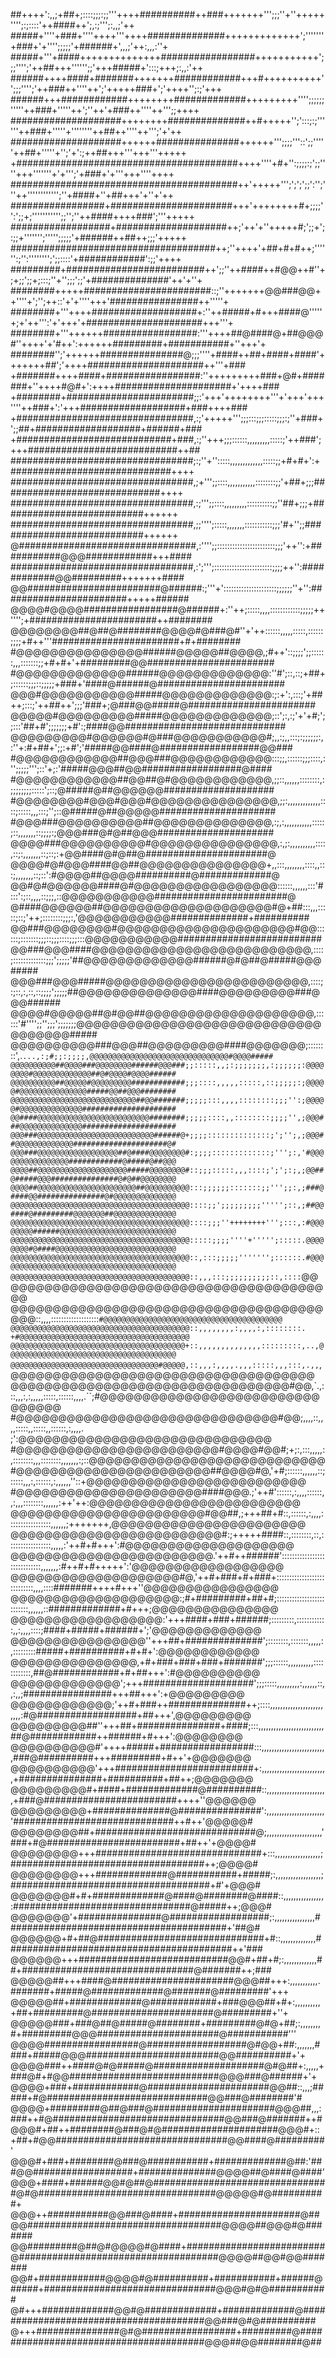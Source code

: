 ##++++':,,;+##+;::::;;;:;;'''++++##########++###+++++++''';;;''+''+++++'''';:;::::'++####++';,:;''';:,,;'++
#####+''''+###+''''++++'''++++##############+++++++++++++';'''''''+###+'+'''';;;;;'+######+',,,;'++:,,,:''+
#####+'''+####++++++++++++++#################+++++++++++';;;'''';'++##+++'''''';;'+++#####+':::;+++;:,,:'++
######++++####+#######+++++++############+++#++++++++++'';;;'''';'++###++''''++';'+++++###+';'++++'';:;'+++
######+++############++++++++#############+++++++++'''';;;;;;'''''++###+'''''++';''++'+###++''''++''';;++++
####################++++++++##############++#+++++'';':::;:;''''''++###+'''''+''''''''++##++''''++''';'+'++
####################++++++###############++++++''';;;;'''::';;'''''++##+'''''+'';'+':;++##+++'''+++'''+++++
+########################################++++''''+#+'':;;;;:;';;''''+++'''''''+'+''';'+###+'+'''+++''''++++
#########################################++'+++++''';';';';;':'';'''++'''''''''''';''+####+''+##+++'+''+'++
#################+######################+++'++++++++#+;;;;'':';;+;''''''''''';;'';''++####++++###';'''+++++
##################+####################++;'++'+''+++++#;';;+';:;;+''''''';''''';;;;;'+######++##++;;;'+++++
#####################################++;''++++'+##+#+#++;'''''':;'':'''''''';';;::::'+############':;;'++++
#########+#########################++';;''++####++#@@++#''+;+;;';;+;:::;''+'';;;';;'+##############'++'+''+
########+++++#######################::;''+++++++@@###@@++''''+';'';++::'+'+''''+++'################++'''''+
########+'''++++###################+:''++#####+#+++####@'''''+;+'++''':'+'+++'+#####################+++'''+
########+'''++++++#################:'''++++##@####@+##@@@#''++++'+'#++':++++++#########+###########+''+++'+
########'';'++++++###############@;;;''''+####++##+####+####'+++++++##';'++++#####################++'''+###
+#######++++####+#################:''+++++++++###+@#+#######+''++++#@#+':++++#####################+'++++###
+########+#######################;;:'+++'++++++++'''+'+++'+++''''++###+':'+++###################+###++++###
+################################,:;'+++++''';;;:::;;;:::::;;;:;''+###+';;##+###################+######+###
+############################+###,:;''+++;;;::::::,,,,,,,,,:::::;'++###';+++###########################++##
#################################;:;''+'':::::,,,,,,,,,,,,,:::::;;+#+#+':+#############################++++
#################################,;+''';;::::,,,,,,,,,,,::::::::;;'+##+;;;#############################++++
#################################,:;''';;::::,,,,,,,,,::::::::::;;''##+;;;+##########################++++++
#################################,;;'''';:::::,,,,,,,:::::::::::;;;'#+'';;###########################++++++
@################################,:'''';;:::::::::::::::::::::::;;;'++'':+###########@@@############+++####
#################################,:';''';:::::::::::::::::::::::;;;;++'':############@@#########+++++++####
@@########################@######:;'''+':::::::::::::::::::::;;;;;;''+'':#######################+++++######
@@@@#@@@@#################@######+:''++;:::::,,,,::::::::::::;;;;;++'''';+#######################++########
@@@@@@@@##@##@########@@@@#@###@#''+'++::::::,,,,,:::::,::::::;;;;+#++'''#######################+#+########
#@@@@@@@@@@@@@@@######@@@@@##@@@@,;#++'::;;;;';;::::::,,,:::::::;;+#+#+'+#########@@#######################
#@@@@@@@@@@@@@######@@@@@@@@@@@@@:''#';::,::;+##+;::::::;;;::;;;;;+###+'####@######@#######################
@@@#@@@@@@@@@@@#####@@@@@@@@@@@@@:;:+':,:::;'+##++;:::;'++##++';;;'###+;@###@@#####@#######################
@@@@@#@@@@@@@@@#####@@@@@@@@@@@@@;::';:,:;'+'+#;';;:::'##+#';;;;;;;+#':;####@@#############################
@@@@@@@@@#@@@@@@#@###@@@@@@@@@@@#;,,:;,,:::;:;;;;;;:,:''+:#+##+';;:+#';'#####@@####@##################@@###
#@@@@@@@@@@@@##@@@###@@@@@@@@@@@@:::;;,::::::;;;::::,:'';;;;;''';::'+;:'#####@@@##@@##################@####
#@@@@@@@@@@@@##@@##@#@@@@@@@@@@@@,;;::,,,,,,::::::::,:;;;;;;;;:::::';::;@#####@##@@@@@@####################
#@@@@@@@@#@@@#@@@#@@@@@@@@@@@@@@@,;;:,,,,,,,,,,,,,::::;:::::,,,:::;'';::@#####@##@@@@@#####################
#@@@###@@@@@@@@@@##@@@@@@@@@@@@@@,:;,:,,,,,,,,,,,:::::;::,,,,,,,::;;;;:;@@@###@#@##@@@#####################
@@@@###@@@@@@@@@@#@@@@@@@@@@@@@@@,:,;:,,,,,,,,,,::::,::;:,,,,,,,::;::;:+@@####@#@##@######################@
@@@@#@#@@@####@@##@@@@@@@@@@@@@@@+,,:::,,,,,,,,::::,,:::;,,,,,,,::;::':#@@@@##@@@@##########@#############@
@@#@#@@@@@@####@#@@@@@@@@@@@@@@@@@::::::,,,,,,:::'#:::':;::,,,,::;;;,::@@@@@@@@@@@########################@
@####@@@@@@##@@@@@@@@@@@@@@@@@@@@#@+##:::,,,:::::;::;'++;::::::::;;;:,'@@@@@@@@@@@##############+##########
@@###@@@@@@@@#@@@@@@@@@@@@@@@@@@@@@#@@::::::;:::::::;;;::;;;::::;;;:::@@@@@@@@@@@##########################
@@###@@@####@@@@@@@@@@@@@@@@@@@@@@@@@@,::::;:::::::::::::;;;';;;;;'##@@@@@@@@@@@@@######@#@##@#####@@@#####
@@@###@@@#####@@@@@@@@@@@@@@@@@@@@@@@@,::::;:;::,:,::,::;;;;';;;;;##@@@@@@@@@@@@@@####@@@@@@@@@###@@@######
@@@@#@@@@@##@#@@##@@@@@@@@@@@@@@@@@@@@,::::::'#'''';;'';;;';;;;;;;@@@@@@@@@@@@@@@@@@@@@@@@@@@@@@@@@@@@#####
@@@@@@@@@@###@@@##@@@@@@@@@####@@@@@@@;::::::::',.`...,:;#;;:;;;;,@@@@@@@@@@@@@@@@@@@@@@@@@@@@@@@#@@@@#####
@@@@@@@@@@##@@@@###@@@@@@@@######@@@###;;:::::,,;:;;;;;;;,:;;;;;;:@@@@@@@@#@@@@@@@@@@@@@##@#@@@@#@@@@######
@@@@@@@@@@##@@@@@#@@@@@@@@@############;;;::::,,,,,:::::,::;;;;;:;@@@@@#@@@@@@@@@@@@@@@#####@@##@@@########
@@@@@@@@@@@@@@@@@@@@@@@@@@@@##@@#######;;;;;:::,,,,::::::::;;;'':;@@@@@#@@@@@@@@@@@@@@#####################
@@####@@@@@@@@@@@@@@@@@@@@@@@@@########;;;;;::::,,::::::::;;;;'',;@@@###@@@@@@@@@@@@@@#####################
@@@###@@@@@@@@@@@@@@@@@@@@@@@@@@######@+;;;;::::::::::::::;';'';,;@@@##@@@@@@@@@@@@@#####################@#
@@@###@@@@@@@@@@@@@@@@@@##@####@@@@@@@@#:;;;;:::::::::::::;''';:,'#@@@@@@@@@@@@@@@@############@#####@##@@@
@@@@##@@@@@@@@@@@@@@@@@@@@#####@@@@@@@@#::;;;:::::,,,::::;';';:;,;@@##@#####@@@###############@#@##@@@@@@@@
@@@@##@@@@@@@@@@@@@@@@@@@@@@##@@@@@@@@@@:::;;;;;;:::::::;;''';;:,;###@####@@###############@#@@@@@@@@@@@@@@
@@@@@@@@@@@@@@@@@@@@@@@@@@@@@@@@@@@@@@@@::::;;';;;;;;;;;''''';::,;##@@####@#########@@@@@@@##@@@@@@@@@@@@@@
@@@@@@@@@@@@@@@@@@@@@@@@@@@@@@@@@@@@@@@@::::;;;''++++++++''';:::,:#@@@@@@@@######@@@@@@@@@@@@@@@@@@@@@@@@@@
@@@@@@@@@@@@@@@@@@@@@@@@@@@@@@@@@@@@@@@@:::::;;;;''''+''''';:::::.@@@@@@@@#@####@@@@@@@@@@@@@@@@@@@@@@@@@@@
@@@@@@@@@@@@@@@@@@@@@@@@@@@@@@@@@@@@@@@@::,:::;;;;;''''''';::::::.#@@@@@@@@@@@@@@@@@@@@@@@@@@@@@@@@@@@@@@@@
@@@@@@@@@@@@@@@@@@@@@@@@@@@@@@@@@@@@@@@@::,,,:::;;;;;;;;;;::,::::`@@@@@@@@@@@@@@@@@@@@@@@@@@@@@@@@@@@@@@@@@
@@@@@@@@@@@@@@@@@@@@@@@@@@@@@@@@@@@@@@@@::,,,,:::::::::::::::::::`#@@@@@@@@@@@@@@@@@@@@@@@@@@@@@@@@@@@@@@@@
@@@@@@@@@@@@@@@@@@@@@@@@@@@@@@@@@@@@@@@@::,,,,,,,,:,,,,:,::::::::. +#@@@@@@@@@@@@@@@@@@@@@@@@@@@@@@@@@@@@@@
@@@@@@@@@@@@@@@@@@@@@@@@@@@@@@@@@@@@@@@+::,,,,,,,,,,,,,,:::::::::,..,@@@@@@@@@@@@@@@@@@@@@@@@@@@@@@@@@@@@@@
@@@@@@@@@@@@@@@@@@@@@@@@@@@@@@@@@#@@@@@,::,,,:,,,,.,,,:::::,,,:::,.,,`,@@@@@@@@@@@@@@@@@@@@@@@@@@@@@@@@@@@@
@@@@@@@@@@@@@@@@@@@@@@@@@@@@@@@@@#@@,`.,:::,,,:,:,,,,,:::::,::::::,,,,.``;#@@@@@@@@@@@@@@@@@@@@@@@@@@@@@@@@
#@@@@@@@@@@@@@@@@@@@@@@@@@@@@@@@#@@;,,,,::,,,,:::::,,:::::,,::::::,:,,,,. ;':@@@@@@@@@@@@@@@@@@@@@@@@@@@@@@
#@@@@@@@@@@@@@@@@@@@@@@@@#@@@@#@@#;+;:,:::,,,,,:,::::::::,,,::::::::,,,,,,,:;::@@@@@@@@@@@@@@@@@@@@@@@@@@@@
#@@@@@@@@@@@@@@@@@@@@@@@##@@@@#@,'+#;::::::,,,,,,::;:::::,,,:,::::::,:,,,,,,''::+@@@@@@@@@@@@@@@@@@@@@@@@@@
#@@@@@@@@@@@@@@@@@@@@@@####@@@.;'++#'::::::,:,,,,::::::,,:,,,::::::::,,,,,,:++'++:@@@@@@@@@@@@@@@@@@@@@@@@@
@@@@@@@@@@@@@@@@@@@@@@@#@@##,;+++##+#::,::::::,:,,,,:::::::::::::::::,,,,,,;+++++++,@@@@@@@@@@@@@@@@@@@@@@@
@@@@@@@@@@@@@@@@@@@@@@@@@#:;+++++####::,::::::::,::,:::::::::::::::::,,,,,:'++#+#+++':#@@@@@@@@@@@@@@@@@@@@
@@@@@@@@@@@@@@@@@@@@@@@@.'++#++######':::::::::::::::::::::::::::::,,,,,,,:#++#+#+++++':'@@@@@@@@@@@@@@@@@@
@@@@@@@@@@@@@@@@@@@@#@,'++#+###+#+###+::::::::::::::::::::::::::::,,,,::::#######++++#+++''@@@@@@@@@@@@@@@@
@@@@@@@@@@@@@@@@@@@@:;#+#########+##+#;::::::::::::::::::::::::::,,,,,,::#############+#+++;@@@@@@@@@@@@@@@
@@@@@@@@@@@@@@@@@@:'+++####+###+######;:::::::::,::::::::::::,,:,,,,::::;####+#####+######+';'@@@@@@@@@@@@@
@@@@@@@@@@@@@@@@''+++##+##############';::::::::,:::::::,,,,,:,:::::::::#####+##########+#+#+':@@@@@@@@@@@@
@@@@@@@@@@@@@@@,+#+###+###+###+#######';;;::::::,,,,,,,,,,::::::::::::,##@############+#+##+++':#@@@@@@@@@@
@@@@@@@@@@@@@';+++####################';;;:::::,,,,,,,,,:,,,,,,::,,:,,;################+++##+++':+@@@@@@@@@
@@@@@@@@@@@@;'++#+###++##############++;::::,,,,,,,,,,,,,,,,,,,,,,,,,:#@##################+##+++',@@@@@@@@@
@@@@@@@@@##''+++##+###############+####;:::,,,,,,,,,,,,,,,,,,,,,,,,,,##@############++######+#+++':@@@@@@@@
@@@@@@@@@@#'++++#####+#################:::,,,,,,,,,,,,,,,,,,,,,,,,,,###@##########+++#########+#++'+@@@@@@@
@@@@@@@@@@'+++#########################+:,,,,,,,,,,,,,,,,,,,,,,,,,,+###############+##########+##++;@@@@@@@
@@@@@@@@@#+####+#############@##########::,,,,,,,,,,,,,,,,,,,,,,,,+###@########################++++''@@@@@@
@@@@@@@@@+##############@###############':,,,,,,,,,,,,,,,,,,,,,,,'#############################++#++'@@@@@#
@@@@@@@@##+#############################@;,,,,,,,,,,,,,,,,,,,,,,'###+#@########################+##++'+@@@@#
@@@@@@@@+++##############################+:::,,,,,,,,,,,,,,,,,,;###################################++;@@@@#
@@@@@@@@+++#############@###########+#####;:,,,,,,,,,,,,,,,,,,;####################################+#'+@@@#
@@@@@@@#+#+#############@####@########@####::,,,,,,,,,,,,,,,,:################################@#####++;@@@#
@@@@@@@'+###############@##################;:,,,,,,,,,,,,,,,,########################################+'##@#
@@@@@@+#+##@##############################+#::,,,,,,,,,,,,,,#########################################++'###
@@@@@@+++###########################@@#+##+#;:,,,,,,,,,,,,,##+###############################@#######++;###
@@@@@##+++####@######################@@@##+++:,,,,,,,,,,,.#######+#####@#############@#######@#########'+++
@@@@@##+#############@############+###@@@##+#+:,,,,,,,,,,+##+#########@######################@#########+''+
@@@@@###+###@##@#####@########+#########@#@+##;:,,,,,,,,#+#########@@@######################@###########'''
@@@@#################@##################@#@@+##:,,,,,,,####+#####@@@########################@@##########+'+
@@@@###++####@#@#####@####################@#@##+:,,,,,+###@#+#@@###########################@@@###@######+'+
@@@@+###+############@######################@@##::,,,;#####+#@#############################@@###@########'#
@@@@+#########@##@###@######################@@@##,,,:###++#@###############################@@###@#######++#
@@@#+##++########@###@#@#####################@@@#+::+##+#@@###############################@@####@#########'
@@@#+###+########@###@###########+#############@##:'###@@##################+##############@@@@##@####@####'
@@@+####+######@@#@##@################################@#@################################@@@@@#@##########+
@@@++###########@@###@####+######################@##@@###################################@@@@##@@@#@#######
@@#########@##@#@@@@#@####+#########################@####################################@@@@##@@#@@#######
@@#+############@@@@#@##########+###########+######@#####+###############################@@@#@#@###########
@#+++#############@@#@#############+#############@#######################################@@###@#@##########
@+++###############@#@#################+#########@#######################################@@@##@@########@##
